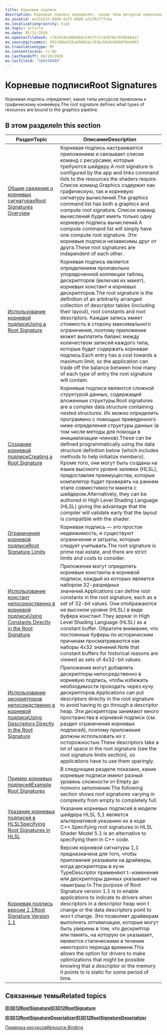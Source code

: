 ```yaml
---
title: Корневые подписи
description: Корневая подпись определяет, какие типы ресурсов привязаны к графическому конвейеру.
ms.assetid: ee32a222-8469-4af5-b688-afa70cf77c6a
ms.localizationpriority: high
ms.topic: article
ms.date: 05/31/2018
ms.openlocfilehash: cf4c034e208dd841545777cc92878e7020b9b4a7
ms.sourcegitcommit: 592c9bbd22ba69802dc353bcb5eb30699f9e9403
ms.translationtype: MT
ms.contentlocale: ru-RU
ms.lasthandoff: 08/20/2020
ms.locfileid: "104548989"
---
```

# <a name="root-signatures"></a><span data-ttu-id="d0667-103">Корневые подписи</span><span class="sxs-lookup"><span data-stu-id="d0667-103">Root Signatures</span></span>

<span data-ttu-id="d0667-104">Корневая подпись определяет, какие типы ресурсов привязаны к графическому конвейеру.</span><span class="sxs-lookup"><span data-stu-id="d0667-104">The root signature defines what types of resources are bound to the graphics pipeline.</span></span>

## <a name="in-this-section"></a><span data-ttu-id="d0667-105">В этом разделе</span><span class="sxs-lookup"><span data-stu-id="d0667-105">In this section</span></span>



| <span data-ttu-id="d0667-106">Раздел</span><span class="sxs-lookup"><span data-stu-id="d0667-106">Topic</span></span>                                                                                                               | <span data-ttu-id="d0667-107">Описание</span><span class="sxs-lookup"><span data-stu-id="d0667-107">Description</span></span>                                                                                                                                                                                                                                                                                                                                                                                                       |
|---------------------------------------------------------------------------------------------------------------------|-------------------------------------------------------------------------------------------------------------------------------------------------------------------------------------------------------------------------------------------------------------------------------------------------------------------------------------------------------------------------------------------------------------------|
| [<span data-ttu-id="d0667-108">Общие сведения о корневых сигнатурах</span><span class="sxs-lookup"><span data-stu-id="d0667-108">Root Signatures Overview</span></span>](root-signatures-overview.md)<br/>                                                 | <span data-ttu-id="d0667-109">Корневая подпись настраивается приложением и связывает списки команд с ресурсами, которые требуются шейдеру.</span><span class="sxs-lookup"><span data-stu-id="d0667-109">A root signature is configured by the app and links command lists to the resources the shaders require.</span></span> <span data-ttu-id="d0667-110">Список команд Graphics содержит как графическую, так и корневую сигнатуру вычислений.</span><span class="sxs-lookup"><span data-stu-id="d0667-110">The graphics command list has both a graphics and compute root signature.</span></span> <span data-ttu-id="d0667-111">Список команд вычислений будет иметь только одну корневую подпись вычислений.</span><span class="sxs-lookup"><span data-stu-id="d0667-111">A compute command list will simply have one compute root signature.</span></span> <span data-ttu-id="d0667-112">Эти корневые подписи независимы друг от друга.</span><span class="sxs-lookup"><span data-stu-id="d0667-112">These root signatures are independent of each other.</span></span><br/>                                                                                             |
| [<span data-ttu-id="d0667-113">Использование корневой подписи</span><span class="sxs-lookup"><span data-stu-id="d0667-113">Using a Root Signature</span></span>](using-a-root-signature.md)<br/>                                                     | <span data-ttu-id="d0667-114">Корневая подпись является определением произвольно упорядоченной коллекции таблиц дескрипторов (включая их макет), корневых констант и корневых дескрипторов.</span><span class="sxs-lookup"><span data-stu-id="d0667-114">The root signature is the definition of an arbitrarily arranged collection of descriptor tables (including their layout), root constants and root descriptors.</span></span> <span data-ttu-id="d0667-115">Каждая запись имеет стоимость в сторону максимального ограничения, поэтому приложение может выплатить баланс между количеством записей каждого типа, которые будет содержать корневая подпись.</span><span class="sxs-lookup"><span data-stu-id="d0667-115">Each entry has a cost towards a maximum limit, so the application can trade off the balance between how many of each type of entry the root signature will contain.</span></span><br/>                                                                     |
| [<span data-ttu-id="d0667-116">Создание корневой подписи</span><span class="sxs-lookup"><span data-stu-id="d0667-116">Creating a Root Signature</span></span>](creating-a-root-signature.md)<br/>                                               | <span data-ttu-id="d0667-117">Корневые подписи являются сложной структурой данных, содержащей вложенные структуры.</span><span class="sxs-lookup"><span data-stu-id="d0667-117">Root signatures are a complex data structure containing nested structures.</span></span> <span data-ttu-id="d0667-118">Их можно определить программно с помощью приведенного ниже определения структуры данных (в том числе методы для помощи в инициализации членов).</span><span class="sxs-lookup"><span data-stu-id="d0667-118">These can be defined programmatically using the data structure definition below (which includes methods to help initialize members).</span></span> <span data-ttu-id="d0667-119">Кроме того, они могут быть созданы на языке высокого уровня заливки (HLSL), предоставляя преимущества, которые компилятор будет проверять на раннем этапе совместимости макета с шейдером.</span><span class="sxs-lookup"><span data-stu-id="d0667-119">Alternatively, they can be authored in High Level Shading Language (HLSL)   giving the advantage that the compiler will validate early that the layout is compatible with the shader.</span></span> <br/> |
| [<span data-ttu-id="d0667-120">Ограничения корневой подписи</span><span class="sxs-lookup"><span data-stu-id="d0667-120">Root Signature Limits</span></span>](root-signature-limits.md)<br/>                                                       | <span data-ttu-id="d0667-121">Корневая подпись — это простое недвижимость, и существуют ограничения и затраты, которые следует учитывать.</span><span class="sxs-lookup"><span data-stu-id="d0667-121">The root signature is prime real estate, and there are strict limits and costs to consider.</span></span><br/>                                                                                                                                                                                                                                                                                                            |
| [<span data-ttu-id="d0667-122">Использование констант непосредственно в корневой подписи</span><span class="sxs-lookup"><span data-stu-id="d0667-122">Using Constants Directly in the Root Signature</span></span>](using-constants-directly-in-the-root-signature.md)<br/>     | <span data-ttu-id="d0667-123">Приложения могут определять корневые константы в корневой подписи, каждый из которых является набором 32-разрядных значений.</span><span class="sxs-lookup"><span data-stu-id="d0667-123">Applications can define root constants in the root signature, each as a set of 32-bit values.</span></span> <span data-ttu-id="d0667-124">Они отображаются на высоком уровне (HLSL) в виде буфера констант.</span><span class="sxs-lookup"><span data-stu-id="d0667-124">They appear in High Level Shading Language (HLSL) as a constant buffer.</span></span> <span data-ttu-id="d0667-125">Обратите внимание, что постоянные буферы по историческим причинам просматриваются как наборы 4x32 значений.</span><span class="sxs-lookup"><span data-stu-id="d0667-125">Note that constant buffers for historical reasons are viewed as sets of 4x32-bit values.</span></span> <br/>                                                                                                                                        |
| [<span data-ttu-id="d0667-126">Использование дескрипторов непосредственно в корневой подписи</span><span class="sxs-lookup"><span data-stu-id="d0667-126">Using Descriptors Directly in the Root Signature</span></span>](using-descriptors-directly-in-the-root-signature.md)<br/> | <span data-ttu-id="d0667-127">Приложения могут добавлять дескрипторы непосредственно в корневую подпись, чтобы избежать необходимости проходить через кучу дескрипторов.</span><span class="sxs-lookup"><span data-stu-id="d0667-127">Applications can put descriptors directly in the root signature to avoid having to go through a descriptor heap.</span></span> <span data-ttu-id="d0667-128">Эти дескрипторы занимают много пространства в корневой подписи (см. раздел ограничения корневых подписей), поэтому приложения должны использовать их с осторожностью.</span><span class="sxs-lookup"><span data-stu-id="d0667-128">These descriptors take a lot of space in the root signature (see the root signature limits section), so applications have to use them sparingly.</span></span> <br/>                                                                                                                                     |
| [<span data-ttu-id="d0667-129">Пример корневых подписей</span><span class="sxs-lookup"><span data-stu-id="d0667-129">Example Root Signatures</span></span>](example-root-signatures.md)<br/>                                                   | <span data-ttu-id="d0667-130">В следующем разделе показано, какие корневые подписи имеют разный уровень сложности от Empty до полного заполнения.</span><span class="sxs-lookup"><span data-stu-id="d0667-130">The following section shows root signatures varying in complexity from empty to completely full.</span></span><br/>                                                                                                                                                                                                                                                                                                       |
| [<span data-ttu-id="d0667-131">Указание корневых подписей в HLSL</span><span class="sxs-lookup"><span data-stu-id="d0667-131">Specifying Root Signatures in HLSL</span></span>](specifying-root-signatures-in-hlsl.md)<br/>                             | <span data-ttu-id="d0667-132">Указание корневых подписей в модели шейдера HLSL 5,1 является альтернативой указанию их в коде C++.</span><span class="sxs-lookup"><span data-stu-id="d0667-132">Specifying root signatures in HLSL Shader Model 5.1 is an alternative to specifying them in C++ code.</span></span><br/>                                                                                                                                                                                                                                                                                                  |
| [<span data-ttu-id="d0667-133">Корневая подпись версии 1,1</span><span class="sxs-lookup"><span data-stu-id="d0667-133">Root Signature Version 1.1</span></span>](root-signature-version-1-1.md)<br/>                                             | <span data-ttu-id="d0667-134">Версия корневой сигнатуры 1,1 предназначена для того, чтобы приложения указывали на драйверы, когда дескрипторы в куче TypeDescriptor применяют t-изменения или дескрипторы данных указывают на «выигрыш t».</span><span class="sxs-lookup"><span data-stu-id="d0667-134">The purpose of Root Signature version 1.1 is to enable applications to indicate to drivers when descriptors in a descriptor heap won t change or the data descriptors point to won t change.</span></span> <span data-ttu-id="d0667-135">Это позволяет драйверам выполнять оптимизации, которые могут быть уверены в том, что дескриптор или память, на которую он указывает, являются статическими в течение некоторого периода времени.</span><span class="sxs-lookup"><span data-stu-id="d0667-135">This allows the option for drivers to make optimizations that might be possible knowing that a descriptor or the memory it points to is static for some period of time.</span></span> <br/>                                  |



 

## <a name="related-topics"></a><span data-ttu-id="d0667-136">Связанные темы</span><span class="sxs-lookup"><span data-stu-id="d0667-136">Related topics</span></span>

<dl> <dt>

[<span data-ttu-id="d0667-137">**ID3D12RootSignature**</span><span class="sxs-lookup"><span data-stu-id="d0667-137">**ID3D12RootSignature**</span></span>](/windows/win32/api/d3d12/nn-d3d12-id3d12rootsignature)
</dt> <dt>

[<span data-ttu-id="d0667-138">**ID3D12RootSignatureDeserializer**</span><span class="sxs-lookup"><span data-stu-id="d0667-138">**ID3D12RootSignatureDeserializer**</span></span>](/windows/desktop/api/d3d12/nn-d3d12-id3d12rootsignaturedeserializer)
</dt> <dt>

[<span data-ttu-id="d0667-139">Привязка ресурсов</span><span class="sxs-lookup"><span data-stu-id="d0667-139">Resource Binding</span></span>](resource-binding.md)
</dt> </dl>

 

